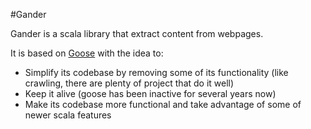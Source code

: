 #Gander

Gander is a scala library that extract content from webpages.
 
It is based on [Goose](https://github.com/GravityLabs/goose) with the idea to:
- Simplify its codebase by removing some of its functionality (like crawling, there are plenty of project that do it well)
- Keep it alive (goose has been inactive for several years now)
- Make its codebase more functional and take advantage of some of newer scala features
